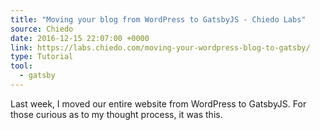 ```yaml
---
title: "Moving your blog from WordPress to GatsbyJS - Chiedo Labs"
source: Chiedo
date: 2016-12-15 22:07:00 +0000
link: https://labs.chiedo.com/moving-your-wordpress-blog-to-gatsby/
type: Tutorial
tool:
  - gatsby
---
```

Last week, I moved our entire website from WordPress to GatsbyJS. For those curious as to my thought process, it was this.





